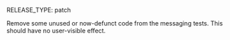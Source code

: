 RELEASE_TYPE: patch

Remove some unused or now-defunct code from the messaging tests.
This should have no user-visible effect.